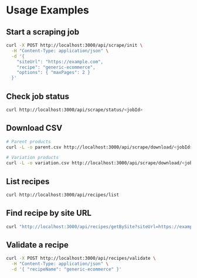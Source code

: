 # Usage Examples

## Start a scraping job

```bash
curl -X POST http://localhost:3000/api/scrape/init \
  -H "Content-Type: application/json" \
  -d '{
    "siteUrl": "https://example.com",
    "recipe": "generic-ecommerce",
    "options": { "maxPages": 2 }
  }'
```

## Check job status

```bash
curl http://localhost:3000/api/scrape/status/<jobId>
```

## Download CSV

```bash
# Parent products
curl -L -o parent.csv http://localhost:3000/api/scrape/download/<jobId>/parent

# Variation products
curl -L -o variation.csv http://localhost:3000/api/scrape/download/<jobId>/variation
```

## List recipes

```bash
curl http://localhost:3000/api/recipes/list
```

## Find recipe by site URL

```bash
curl "http://localhost:3000/api/recipes/getBySite?siteUrl=https://example.com"
```

## Validate a recipe

```bash
curl -X POST http://localhost:3000/api/recipes/validate \
  -H "Content-Type: application/json" \
  -d '{ "recipeName": "generic-ecommerce" }'
```

